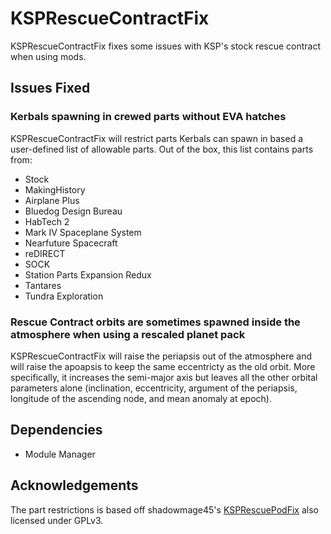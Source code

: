 # KSPRescueContractFix

KSPRescueContractFix fixes some issues with KSP's stock rescue contract when using mods.

## Issues Fixed

### Kerbals spawning in crewed parts without EVA hatches

KSPRescueContractFix will restrict parts Kerbals can spawn in based a user-defined list of allowable parts.  Out of the box, this list contains parts from:

* Stock
* MakingHistory
* Airplane Plus
* Bluedog Design Bureau
* HabTech 2
* Mark IV Spaceplane System
* Nearfuture Spacecraft
* reDIRECT
* SOCK
* Station Parts Expansion Redux
* Tantares
* Tundra Exploration

### Rescue Contract orbits are sometimes spawned inside the atmosphere when using a rescaled planet pack

KSPRescueContractFix will raise the periapsis out of the atmosphere and will raise the apoapsis to keep the same eccentricty as the old orbit.  More specifically, it increases the semi-major axis but leaves all the other orbital parameters alone (inclination, eccentricity, argument of the periapsis, longitude of the ascending node, and mean anomaly at epoch).

## Dependencies
* Module Manager

## Acknowledgements
The part restrictions is based off shadowmage45's [KSPRescuePodFix](https://github.com/shadowmage45/KSPRescuePodFix) also licensed under GPLv3.